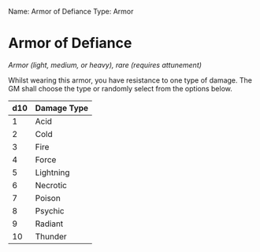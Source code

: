 Name: Armor of Defiance
Type: Armor

# Armor of Defiance
_Armor (light, medium, or heavy), rare (requires attunement)_

Whilst wearing this armor, you have resistance to one type of damage. The GM shall choose the type or randomly select from the options below.

| d10 | Damage Type |
|-----|-------------|
| 1   | Acid        |
| 2   | Cold        |
| 3   | Fire        |
| 4   | Force       |
| 5   | Lightning   |
| 6   | Necrotic    |
| 7   | Poison      |
| 8   | Psychic     |
| 9   | Radiant     |
| 10  | Thunder     |